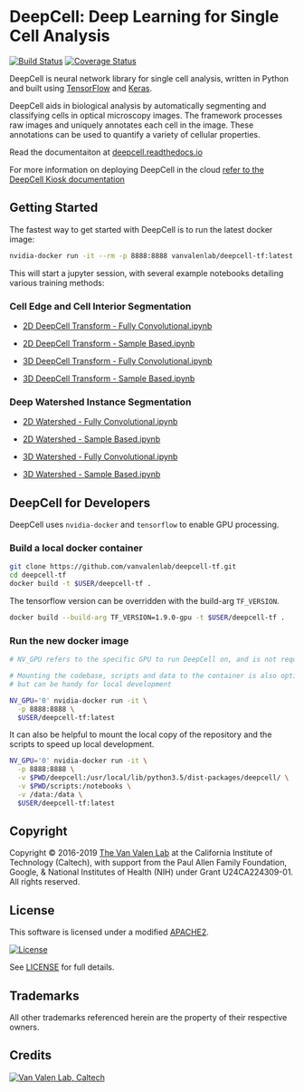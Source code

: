 # DeepCell: Deep Learning for Single Cell Analysis

[![Build Status](https://travis-ci.org/vanvalenlab/deepcell-tf.svg?branch=master)](https://travis-ci.org/vanvalenlab/deepcell-tf)
[![Coverage Status](https://coveralls.io/repos/github/vanvalenlab/deepcell-tf/badge.svg?branch=master)](https://coveralls.io/github/vanvalenlab/deepcell-tf?branch=master)

DeepCell is neural network library for single cell analysis, written in Python and built using [TensorFlow](https://github.com/tensorflow/tensorflow) and [Keras](https://github.com/keras-team/keras).  

DeepCell aids in biological analysis by automatically segmenting and classifying cells in optical microscopy images.  The framework processes raw images and uniquely annotates each cell in the image.  These annotations can be used to quantify a variety of cellular properties.

Read the documentaiton at [deepcell.readthedocs.io](https://deepcell.readthedocs.io)

For more information on deploying DeepCell in the cloud [refer to the DeepCell Kiosk documentation](https://deepcell-kiosk.readthedocs.io)

## Getting Started

The fastest way to get started with DeepCell is to run the latest docker image:

```bash
nvidia-docker run -it --rm -p 8888:8888 vanvalenlab/deepcell-tf:latest
```

This will start a jupyter session, with several example notebooks detailing various training methods:

### Cell Edge and Cell Interior Segmentation

* [2D DeepCell Transform - Fully Convolutional.ipynb](scripts/deepcell/Interior-Edge%20Segmentation%202D%20Fully%20Convolutional.ipynb)

* [2D DeepCell Transform - Sample Based.ipynb](scripts/deepcell/Interior-Edge%20Segmentation%202D%20Sample%20Based.ipynb)

* [3D DeepCell Transform - Fully Convolutional.ipynb](scripts/deepcell/Interior-Edge%20Segmentation%203D%20Fully%20Convolutional.ipynb)

* [3D DeepCell Transform - Sample Based.ipynb](scripts/deepcell/Interior-Edge%20Segmentation%203D%20Sample%20Based.ipynb)

### Deep Watershed Instance Segmentation

* [2D Watershed - Fully Convolutional.ipynb](scripts/watershed/Watershed%20Transform%202D%20Fully%20Convolutional.ipynb)

* [2D Watershed - Sample Based.ipynb](scripts/watershed/Watershed%20Transform%202D%20Sample%20Based.ipynb)

* [3D Watershed - Fully Convolutional.ipynb](scripts/watershed/Watershed%20Transform%203D%20Fully%20Convolutional.ipynb)

* [3D Watershed - Sample Based.ipynb](scripts/watershed/Watershed%20Transform%203D%20Sample%20Based.ipynb)

## DeepCell for Developers

DeepCell uses `nvidia-docker` and `tensorflow` to enable GPU processing.  

### Build a local docker container

```bash
git clone https://github.com/vanvalenlab/deepcell-tf.git
cd deepcell-tf
docker build -t $USER/deepcell-tf .

```

The tensorflow version can be overridden with the build-arg `TF_VERSION`.

```bash
docker build --build-arg TF_VERSION=1.9.0-gpu -t $USER/deepcell-tf .
```

### Run the new docker image

```bash
# NV_GPU refers to the specific GPU to run DeepCell on, and is not required

# Mounting the codebase, scripts and data to the container is also optional
# but can be handy for local development

NV_GPU='0' nvidia-docker run -it \
  -p 8888:8888 \
  $USER/deepcell-tf:latest
```

It can also be helpful to mount the local copy of the repository and the scripts to speed up local development.

```bash
NV_GPU='0' nvidia-docker run -it \
  -p 8888:8888 \
  -v $PWD/deepcell:/usr/local/lib/python3.5/dist-packages/deepcell/ \
  -v $PWD/scripts:/notebooks \
  -v /data:/data \
  $USER/deepcell-tf:latest
```

## Copyright

Copyright © 2016-2019 [The Van Valen Lab](http://www.vanvalen.caltech.edu/) at the California Institute of Technology (Caltech), with support from the Paul Allen Family Foundation, Google, & National Institutes of Health (NIH) under Grant U24CA224309-01.  
All rights reserved.

## License

This software is licensed under a modified [APACHE2](LICENSE).

[![License](https://img.shields.io/badge/License-Apache%202.0-blue.svg)](https://opensource.org/licenses/Apache-2.0) 

See [LICENSE](LICENSE) for full details.

## Trademarks

All other trademarks referenced herein are the property of their respective owners.

## Credits

[![Van Valen Lab, Caltech](https://upload.wikimedia.org/wikipedia/commons/7/75/Caltech_Logo.svg)](http://www.vanvalen.caltech.edu/)
